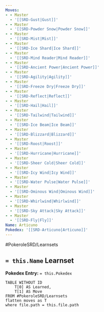 ```yaml
---
Moves:
- - Master
  - '[[SRD-Gust|Gust]]'
- - Master
  - '[[SRD-Powder Snow|Powder Snow]]'
- - Master
  - '[[SRD-Mist|Mist]]'
- - Master
  - '[[SRD-Ice Shard|Ice Shard]]'
- - Master
  - '[[SRD-Mind Reader|Mind Reader]]'
- - Master
  - '[[SRD-Ancient Power|Ancient Power]]'
- - Master
  - '[[SRD-Agility|Agility]]'
- - Master
  - '[[SRD-Freeze Dry|Freeze Dry]]'
- - Master
  - '[[SRD-Reflect|Reflect]]'
- - Master
  - '[[SRD-Hail|Hail]]'
- - Master
  - '[[SRD-Tailwind|Tailwind]]'
- - Master
  - '[[SRD-Ice Beam|Ice Beam]]'
- - Master
  - '[[SRD-Blizzard|Blizzard]]'
- - Master
  - '[[SRD-Roost|Roost]]'
- - Master
  - '[[SRD-Hurricane|Hurricane]]'
- - Master
  - '[[SRD-Sheer Cold|Sheer Cold]]'
- - Master
  - '[[SRD-Icy Wind|Icy Wind]]'
- - Master
  - '[[SRD-Water Pulse|Water Pulse]]'
- - Master
  - '[[SRD-Ominous Wind|Ominous Wind]]'
- - Master
  - '[[SRD-Whirlwind|Whirlwind]]'
- - Master
  - '[[SRD-Sky Attack|Sky Attack]]'
- - Master
  - '[[SRD-Fly|Fly]]'
Name: Articuno
Pokedex: '[[SRD-Articuno|Articuno]]'
---
```


#PokeroleSRD/Learnsets

## `= this.Name` Learnset

**Pokedex Entry:** `= this.Pokedex`

```dataview
TABLE WITHOUT ID
    T[0] AS Learned,
    T[1] AS Move
FROM #PokeroleSRD/Learnsets
flatten moves as T
where file.path = this.file.path
```
